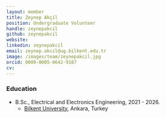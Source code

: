 ```yaml
---
layout: member
title: Zeynep Akçil
position: Undergraduate Volunteer
handle: zeynepakcil 
github: zeynepakcil
website: 
linkedin: zeynepakcil
email: zeynep.akcil@ug.bilkent.edu.tr
image: /images/team/zeynepakcil.jpg
orcid: 0009-0005-0642-9187
cv: 
---
```



### Education
- B.Sc., Electrical and Electronics Engineering, 2021 - 2026.
  - [Bilkent University](https://ee.bilkent.edu.tr/en/), Ankara, Turkey
